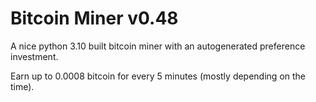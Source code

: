 # Bitcoin Miner v0.48

A nice python 3.10 built bitcoin miner with an autogenerated preference investment.

Earn up to 0.0008 bitcoin for every 5 minutes (mostly depending on the time).
